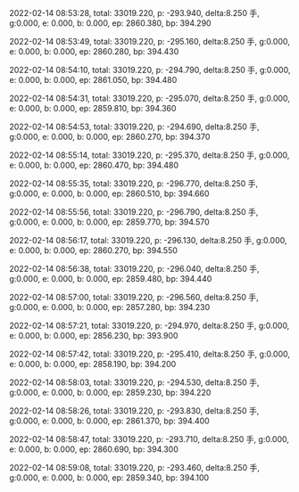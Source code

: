 2022-02-14 08:53:28, total: 33019.220, p: -293.940, delta:8.250 手, g:0.000, e: 0.000, b: 0.000, ep: 2860.380, bp: 394.290

2022-02-14 08:53:49, total: 33019.220, p: -295.160, delta:8.250 手, g:0.000, e: 0.000, b: 0.000, ep: 2860.280, bp: 394.430

2022-02-14 08:54:10, total: 33019.220, p: -294.790, delta:8.250 手, g:0.000, e: 0.000, b: 0.000, ep: 2861.050, bp: 394.480

2022-02-14 08:54:31, total: 33019.220, p: -295.070, delta:8.250 手, g:0.000, e: 0.000, b: 0.000, ep: 2859.810, bp: 394.360

2022-02-14 08:54:53, total: 33019.220, p: -294.690, delta:8.250 手, g:0.000, e: 0.000, b: 0.000, ep: 2860.270, bp: 394.370

2022-02-14 08:55:14, total: 33019.220, p: -295.370, delta:8.250 手, g:0.000, e: 0.000, b: 0.000, ep: 2860.470, bp: 394.480

2022-02-14 08:55:35, total: 33019.220, p: -296.770, delta:8.250 手, g:0.000, e: 0.000, b: 0.000, ep: 2860.510, bp: 394.660

2022-02-14 08:55:56, total: 33019.220, p: -296.790, delta:8.250 手, g:0.000, e: 0.000, b: 0.000, ep: 2859.770, bp: 394.570

2022-02-14 08:56:17, total: 33019.220, p: -296.130, delta:8.250 手, g:0.000, e: 0.000, b: 0.000, ep: 2860.270, bp: 394.550

2022-02-14 08:56:38, total: 33019.220, p: -296.040, delta:8.250 手, g:0.000, e: 0.000, b: 0.000, ep: 2859.480, bp: 394.440

2022-02-14 08:57:00, total: 33019.220, p: -296.560, delta:8.250 手, g:0.000, e: 0.000, b: 0.000, ep: 2857.280, bp: 394.230

2022-02-14 08:57:21, total: 33019.220, p: -294.970, delta:8.250 手, g:0.000, e: 0.000, b: 0.000, ep: 2856.230, bp: 393.900

2022-02-14 08:57:42, total: 33019.220, p: -295.410, delta:8.250 手, g:0.000, e: 0.000, b: 0.000, ep: 2858.190, bp: 394.200

2022-02-14 08:58:03, total: 33019.220, p: -294.530, delta:8.250 手, g:0.000, e: 0.000, b: 0.000, ep: 2859.230, bp: 394.220

2022-02-14 08:58:26, total: 33019.220, p: -293.830, delta:8.250 手, g:0.000, e: 0.000, b: 0.000, ep: 2861.370, bp: 394.400

2022-02-14 08:58:47, total: 33019.220, p: -293.710, delta:8.250 手, g:0.000, e: 0.000, b: 0.000, ep: 2860.690, bp: 394.300

2022-02-14 08:59:08, total: 33019.220, p: -293.460, delta:8.250 手, g:0.000, e: 0.000, b: 0.000, ep: 2859.340, bp: 394.100